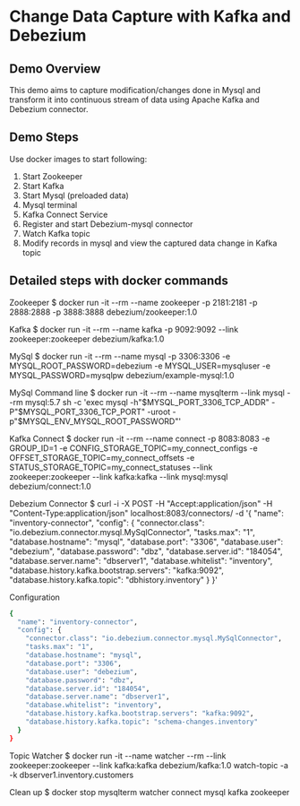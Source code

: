 # Change Data Capture with Kafka and Debezium

## Demo Overview

This demo aims to capture modification/changes done in Mysql and transform it into continuous stream of data using Apache Kafka and Debezium connector. 

## Demo Steps

Use docker images to start following:
1. Start Zookeeper 
2. Start Kafka
3. Start Mysql (preloaded data)
4. Mysql terminal
5. Kafka Connect Service
6. Register and start Debezium-mysql connector
7. Watch Kafka topic
8. Modify records in mysql and view the captured data change in Kafka topic


## Detailed steps with docker commands

Zookeeper 
$ docker run -it --rm --name zookeeper -p 2181:2181 -p 2888:2888 -p 3888:3888 debezium/zookeeper:1.0

Kafka
$ docker run -it --rm --name kafka -p 9092:9092 --link zookeeper:zookeeper debezium/kafka:1.0

MySql
$ docker run -it --rm --name mysql -p 3306:3306 -e MYSQL_ROOT_PASSWORD=debezium -e MYSQL_USER=mysqluser -e MYSQL_PASSWORD=mysqlpw debezium/example-mysql:1.0


MySql Command line
$ docker run -it --rm --name mysqlterm --link mysql --rm mysql:5.7 sh -c 'exec mysql -h"$MYSQL_PORT_3306_TCP_ADDR" -P"$MYSQL_PORT_3306_TCP_PORT" -uroot -p"$MYSQL_ENV_MYSQL_ROOT_PASSWORD"'

Kafka Connect
$ docker run -it --rm --name connect -p 8083:8083 -e GROUP_ID=1 -e CONFIG_STORAGE_TOPIC=my_connect_configs -e OFFSET_STORAGE_TOPIC=my_connect_offsets -e STATUS_STORAGE_TOPIC=my_connect_statuses --link zookeeper:zookeeper --link kafka:kafka --link mysql:mysql debezium/connect:1.0


Debezium Connector
$ curl -i -X POST -H "Accept:application/json" -H "Content-Type:application/json" localhost:8083/connectors/ -d '{ "name": "inventory-connector", "config": { "connector.class": "io.debezium.connector.mysql.MySqlConnector", "tasks.max": "1", "database.hostname": "mysql", "database.port": "3306", "database.user": "debezium", "database.password": "dbz", "database.server.id": "184054", "database.server.name": "dbserver1", "database.whitelist": "inventory", "database.history.kafka.bootstrap.servers": "kafka:9092", "database.history.kafka.topic": "dbhistory.inventory" } }'

Configuration 
```bash
{
  "name": "inventory-connector",
  "config": {
    "connector.class": "io.debezium.connector.mysql.MySqlConnector",
    "tasks.max": "1",
    "database.hostname": "mysql",
    "database.port": "3306",
    "database.user": "debezium",
    "database.password": "dbz",
    "database.server.id": "184054",
    "database.server.name": "dbserver1",
    "database.whitelist": "inventory",
    "database.history.kafka.bootstrap.servers": "kafka:9092",
    "database.history.kafka.topic": "schema-changes.inventory"
  }
}
```

Topic Watcher
$ docker run -it --name watcher --rm --link zookeeper:zookeeper --link kafka:kafka debezium/kafka:1.0 watch-topic -a -k dbserver1.inventory.customers

Clean up
$ docker stop mysqlterm watcher connect mysql kafka zookeeper



